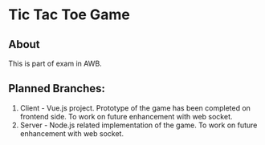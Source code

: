# Tic Tac Toe Game

## About
This is part of exam in AWB.

## Planned Branches:
1. Client - Vue.js project. Prototype of the game has been completed on frontend side. To work on future enhancement with web socket.
2. Server - Node.js related implementation of the game. To work on future enhancement with web socket.